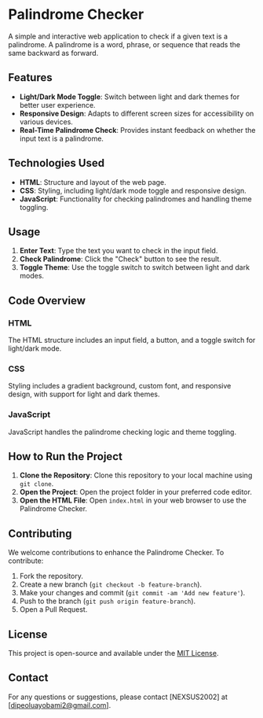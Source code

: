 # Palindrome Checker

A simple and interactive web application to check if a given text is a palindrome. A palindrome is a word, phrase, or sequence that reads the same backward as forward.

## Features

- **Light/Dark Mode Toggle**: Switch between light and dark themes for better user experience.
- **Responsive Design**: Adapts to different screen sizes for accessibility on various devices.
- **Real-Time Palindrome Check**: Provides instant feedback on whether the input text is a palindrome.

## Technologies Used

- **HTML**: Structure and layout of the web page.
- **CSS**: Styling, including light/dark mode toggle and responsive design.
- **JavaScript**: Functionality for checking palindromes and handling theme toggling.

## Usage

1. **Enter Text**: Type the text you want to check in the input field.
2. **Check Palindrome**: Click the "Check" button to see the result.
3. **Toggle Theme**: Use the toggle switch to switch between light and dark modes.

## Code Overview

### HTML

The HTML structure includes an input field, a button, and a toggle switch for light/dark mode.

### CSS

Styling includes a gradient background, custom font, and responsive design, with support for light and dark themes.

### JavaScript

JavaScript handles the palindrome checking logic and theme toggling.

## How to Run the Project

1. **Clone the Repository**: Clone this repository to your local machine using `git clone`.
2. **Open the Project**: Open the project folder in your preferred code editor.
3. **Open the HTML File**: Open `index.html` in your web browser to use the Palindrome Checker.

## Contributing

We welcome contributions to enhance the Palindrome Checker. To contribute:
1. Fork the repository.
2. Create a new branch (`git checkout -b feature-branch`).
3. Make your changes and commit (`git commit -am 'Add new feature'`).
4. Push to the branch (`git push origin feature-branch`).
5. Open a Pull Request.

## License

This project is open-source and available under the [MIT License](LICENSE).

## Contact

For any questions or suggestions, please contact [NEXSUS2002] at [dipeoluayobami2@gmail.com].

